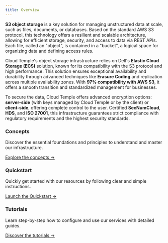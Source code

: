 ```yaml
---
title: Overview
---
```


**S3 object storage** is a key solution for managing unstructured data at scale, such as files, documents, or databases. Based on the standard AWS S3 protocol, this technology offers a resilient and scalable architecture, allowing for efficient storage, security, and access to data via REST APIs. Each file, called an "object", is contained in a "bucket", a logical space for organizing data and defining access rules.

Cloud Temple's object storage infrastructure relies on Dell's **Elastic Cloud Storage (ECS)** solution, known for its compatibility with the S3 protocol and high performance. This solution ensures exceptional availability and durability through advanced techniques like **Erasure Coding** and replication across multiple availability zones. With **97% compatibility with AWS S3**, it offers a smooth transition and standardized management for businesses.

To secure the data, Cloud Temple offers advanced encryption options: **server-side** (with keys managed by Cloud Temple or by the client) or **client-side**, offering complete control to the user. Certified **SecNumCloud**, **HDS**, and **ISO 27001**, this infrastructure guarantees strict compliance with regulatory requirements and the highest security standards.


<div class="card-grid">
  <div class="card">
    <h3>Concepts</h3>
    <p>Discover the essential foundations and principles to understand and master our infrastructure.</p>
    <a href="./oss/concepts" class="card-link">Explore the concepts &rarr;</a>
  </div>
  <div class="card">
    <h3>Quickstart</h3>
    <p>Quickly get started with our resources by following clear and simple instructions.</p>
    <a href="./oss/quickstart" class="card-link">Launch the Quickstart &rarr;</a>
  </div>
    <div class="card">
    <h3>Tutorials</h3>
    <p>Learn step-by-step how to configure and use our services with detailed guides.</p>
    <a href="./oss/tutorials" class="card-link">Discover the tutorials &rarr;</a>
  </div>
</div>
